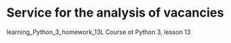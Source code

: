 # Service for the analysis of vacancies
learning_Python_3_homework_13L
Course ot Python 3, lesson 13
